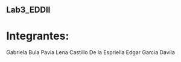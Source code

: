 ## Lab3_EDDII

# Integrantes:
Gabriela Bula Pavia
Lena Castillo De la Espriella
Edgar Garcia Davila
